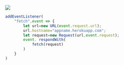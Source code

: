 ﻿[![](https://www.herokucdn.com/deploy/button.png)](https://heroku.com/deploy?template=https://github.com/Keysoue/v2ray-heroku.git)

```js
addEventListener(
    "fetch",event => {
        let url=new URL(event.request.url);
        url.hostname="appname.herokuapp.com";
        let request=new Request(url,event.request);
        event. respondWith(
            fetch(request)
        )
    }
)
```